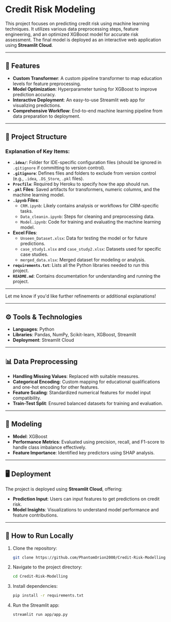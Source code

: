 # Credit Risk Modeling

This project focuses on predicting credit risk using machine learning techniques. It utilizes various data preprocessing steps, feature engineering, and an optimized XGBoost model for accurate risk assessment. The final model is deployed as an interactive web application using **Streamlit Cloud**.

---

## 🚀 Features
- **Custom Transformer**: A custom pipeline transformer to map education levels for feature preprocessing.
- **Model Optimization**: Hyperparameter tuning for XGBoost to improve prediction accuracy.
- **Interactive Deployment**: An easy-to-use Streamlit web app for visualizing predictions.
- **Comprehensive Workflow**: End-to-end machine learning pipeline from data preparation to deployment.

---

## 📂 Project Structure

### Explanation of Key Items:
- **`.idea/`**: Folder for IDE-specific configuration files (should be ignored in `.gitignore` if committing to version control).
- **`.gitignore`**: Defines files and folders to exclude from version control (e.g., `.idea`, `.DS_Store`, `.pkl` files).
- **`Procfile`**: Required by Heroku to specify how the app should run.
- **`.pkl` Files**: Saved artifacts for transformers, numeric columns, and the machine learning model.
- **`.ipynb` Files**:
  - `CRM.ipynb`: Likely contains analysis or workflows for CRM-specific tasks.
  - `Data_cleanin.ipynb`: Steps for cleaning and preprocessing data.
  - `Model.ipynb`: Code for training and evaluating the machine learning model.
- **Excel Files**:
  - `Unseen_Dataset.xlsx`: Data for testing the model or for future predictions.
  - `case_study1.xlsx` and `case_study2.xlsx`: Datasets used for specific case studies.
  - `merged_data.xlsx`: Merged dataset for modeling or analysis.
- **`requirements.txt`**: Lists all the Python libraries needed to run this project.
- **`README.md`**: Contains documentation for understanding and running the project.

---

Let me know if you'd like further refinements or additional explanations!


---

## ⚙️ Tools & Technologies
- **Languages**: Python
- **Libraries**: Pandas, NumPy, Scikit-learn, XGBoost, Streamlit
- **Deployment**: Streamlit Cloud

---

## 📊 Data Preprocessing
- **Handling Missing Values**: Replaced with suitable measures.
- **Categorical Encoding**: Custom mapping for educational qualifications and one-hot encoding for other features.
- **Feature Scaling**: Standardized numerical features for model input compatibility.
- **Train-Test Split**: Ensured balanced datasets for training and evaluation.

---

## 🧠 Modeling
- **Model**: XGBoost
- **Performance Metrics**: Evaluated using precision, recall, and F1-score to handle class imbalance effectively.
- **Feature Importance**: Identified key predictors using SHAP analysis.

---

## 🖥️ Deployment
The project is deployed using **Streamlit Cloud**, offering:
- **Prediction Input**: Users can input features to get predictions on credit risk.
- **Model Insights**: Visualizations to understand model performance and feature contributions.

---

## 📝 How to Run Locally
1. Clone the repository:
   ```bash
   git clone https://github.com/PhantomOrion2000/Credit-Risk-Modelling.git
2. Navigate to the project directory:
   ```bash
   cd Credit-Risk-Modelling
3. Install dependencies:
   ```bash
   pip install -r requirements.txt
4. Run the Streamlit app:
   ```bash
   streamlit run app/app.py

